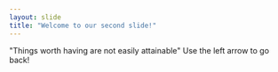 ```yaml
---
layout: slide
title: "Welcome to our second slide!"
---
```

"Things worth having are not easily attainable"
Use the left arrow to go back!
